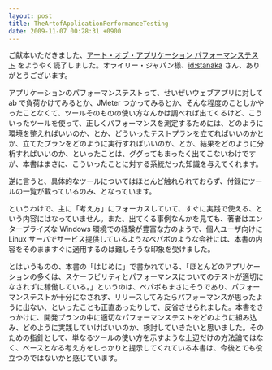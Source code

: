 ```yaml
---
layout: post
title: TheArtofApplicationPerformanceTesting
date: 2009-11-07 00:28:31 +0900
---
```



ご献本いただきました、[アート・オブ・アプリケーション パフォーマンステスト](http://www.oreilly.co.jp/books/9784873114248/) をようやく読了しました。オライリー・ジャパン様、[id:stanaka](http://d.hatena.ne.jp/stanaka/) さん、ありがとうございます。

アプリケーションのパフォーマンステストって、せいぜいウェブアプリに対して ab で負荷かけてみるとか、JMeter つかってみるとか、そんな程度のことしかやったことなくて、ツールそのものの使い方なんかは調べれば出てくるけど、こういったツールを使って、正しくパフォーマンスを測定するためには、どのように環境を整えればいいのか、とか、どういったテストプランを立てればいいのかとか、立てたプランをどのように実行すればいいのか、とか、結果をどのように分析すればいいのか、といったことは、ググってもまったく出てこないわけですが、本書はまさに、こういったことに対する系統だった知識を与えてくれます。

逆に言うと、具体的なツールについてはほとんど触れられておらず、付録にツールの一覧が載っているのみ、となっています。

というわけで、主に「考え方」にフォーカスしていて、すぐに実践で使える、という内容にはなっていません。また、出てくる事例なんかを見ても、著者はエンタープライズな Windows 環境での経験が豊富な方のようで、個人ユーザ向けに Linux サーバでサービス提供しているようなペパボのような会社には、本書の内容をそのまますぐに適用するのは難しそうな印象を受けました。

とはいうものの、本書の「はじめに」で書かれている、「ほとんどのアプリケーションの多くは、スケーラビリティとパフォーマンスについてのテストが適切になされずに稼働している。」というのは、ペパボもまさにそうであり、パフォーマンステストが十分になされず、リリースしてみたらパフォーマンスが思ったように出ない、といったことも正直あったりして、反省させられました。本書をきっかけに、開発プランの中に適切なパフォーマンステストをどのように組み込み、どのように実践していけばいいのか、検討していきたいと思いました。そのための指針として、単なるツールの使い方を示すような上辺だけの方法論ではなく、ベースとなる考え方をしっかりと提示してくれている本書は、今後とても役立つのではないかと感じています。
